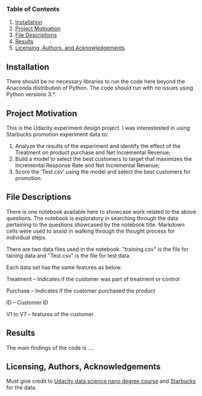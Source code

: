 ### Table of Contents

1. [Installation](#installation)
2. [Project Motivation](#motivation)
3. [File Descriptions](#files)
4. [Results](#results)
5. [Licensing, Authors, and Acknowledgements](#licensing)

## Installation <a name="installation"></a>

There should be no necessary libraries to run the code here beyond the Anaconda distribution of Python.  The code should run with no issues using Python versions 3.*.

## Project Motivation <a name="motivation"></a>

This is the Udacity experiment design project. I was interestested in using Starbucks promotion experiment data to:

1. Analyze the results of the experiment and identify the effect of the Treatment on product purchase and Net Incremental Revenue;
2. Build a model to select the best customers to target that maximizes the Incremental Response Rate and Net Incremental Revenue;
3. Score the ‘Test.csv’ using the model and select the best customers for promotion.


## File Descriptions <a name="files"></a>

There is one notebook available here to showcase work related to the above questions. The notebook is exploratory in searching through the data pertaining to the questions showcased by the notebook title.  Markdown cells were used to assist in walking through the thought process for individual steps.  

There are two data files used in the notebook. "training.csv" is the file for taining data and "Test.csv" is the file for test data.

Each data set has the same features as below:

Treatment – Indicates if the customer was part of treatment or control

Purchase – Indicates if the customer purchased the product

ID – Customer ID

V1 to V7 – features of the customer

## Results <a name="results"></a>

The main findings of the code is ....

## Licensing, Authors, Acknowledgements <a name="licensing"></a>

Must give credit to [Udacity data science nano degree course](https://www.udacity.com/course/data-scientist-nanodegree--nd025) and [Starbucks](https://www.starbucks.com/) for the data. 

